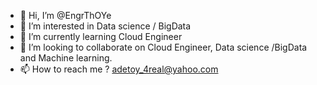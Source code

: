 - 👋 Hi, I’m @EngrThOYe
- 👀 I’m interested in Data science / BigData
- 🌱 I’m currently learning Cloud Engineer
- 💞️ I’m looking to collaborate on Cloud Engineer, Data science /BigData and Machine learning.
- 📫 How to reach me ? adetoy_4real@yahoo.com

<!---
EngrThOYe/EngrThOYe is a ✨ special ✨ repository because its `README.md` (this file) appears on your GitHub profile.
You can click the Preview link to take a look at your changes.
--->
